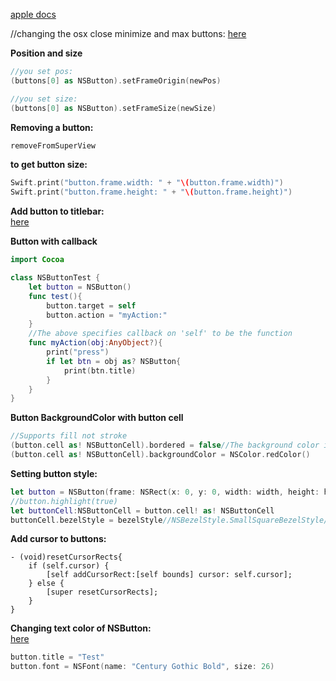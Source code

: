 [apple docs](https://developer.apple.com/library/mac/documentation/Cocoa/Conceptual/Button/Button.html#//apple_ref/doc/uid/10000019i) 

//changing the osx close minimize and max buttons: [here](http://fredandrandall.com/blog/2011/09/22/how-to-make-your-app-window-look-like-the-mac-app-store-twitter-and-chrome/) 

**Position and size**

```swift
//you set pos:
(buttons[0] as NSButton).setFrameOrigin(newPos)

//you set size: 
(buttons[0] as NSButton).setFrameSize(newSize)
```





**Removing a button:**
```swift
removeFromSuperView
```

**to get button size:**

```swift
Swift.print("button.frame.width: " + "\(button.frame.width)")
Swift.print("button.frame.height: " + "\(button.frame.height)")
```

**Add button to titlebar:**  
[here](http://fredandrandall.com/blog/2011/09/14/adding-a-button-or-view-to-the-nswindow-title-bar/) 


**Button with callback**
```swift
import Cocoa

class NSButtonTest {
    let button = NSButton()
    func test(){
        button.target = self
        button.action = "myAction:"
    }
    //The above specifies callback on 'self' to be the function
    func myAction(obj:AnyObject?){
        print("press")
        if let btn = obj as? NSButton{
            print(btn.title)
        }
    }
}
```

**Button BackgroundColor with button cell**
```swift
//Supports fill not stroke
(button.cell as! NSButtonCell).bordered = false//The background color is used only when drawing borderless buttons.
(button.cell as! NSButtonCell).backgroundColor = NSColor.redColor()

```

**Setting button style:**

```swift
let button = NSButton(frame: NSRect(x: 0, y: 0, width: width, height: height))
//button.highlight(true)
let buttonCell:NSButtonCell = button.cell! as! NSButtonCell
buttonCell.bezelStyle = bezelStyle//NSBezelStyle.SmallSquareBezelStyle//NSBezelStyle.RoundedBezelStyle  
```
**Add cursor to buttons:**
```objc
- (void)resetCursorRects{
    if (self.cursor) {
        [self addCursorRect:[self bounds] cursor: self.cursor];
    } else {
        [super resetCursorRects];
    }
}
```

**Changing text color of NSButton:**  
[here](https://www.youtube.com/watch?v=zgBG6IemE8M) 
```swift
button.title = "Test"
button.font = NSFont(name: "Century Gothic Bold", size: 26)
```
